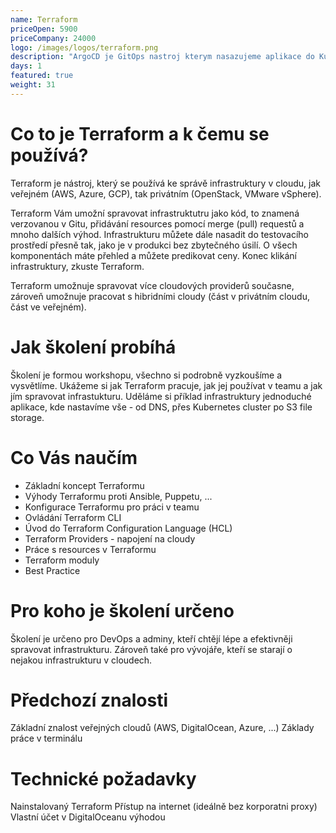 ```yaml
---
name: Terraform
priceOpen: 5900
priceCompany: 24000
logo: /images/logos/terraform.png
description: "ArgoCD je GitOps nastroj kterym nasazujeme aplikace do Kubernetes. Pracuje na zaklade deklaraticnich konfiguracnich souboru, ktete si stahuje z Gitu. To znamena, ze vse co commitneme do repozitare, se na nasadi do Kubernetes. O vsech zmenach: co, kdy, kdo udelal budeme mit prehledne zaznami v Gitu."
days: 1
featured: true
weight: 31
---
```


# Co to je Terraform a k čemu se používá?

Terraform je nástroj, který se používá ke správě infrastruktury v cloudu, jak veřejném (AWS, Azure, GCP), tak privátním (OpenStack, VMware vSphere).

Terraform Vám umožní spravovat infrastruktutru jako kód, to znamená verzovanou v Gitu, přidávání resources pomocí merge (pull) requestů a mnoho dalších výhod. Infrastrukturu můžete dále nasadit do testovacího prostředí přesně tak, jako je v produkci bez zbytečného úsilí. O všech komponentách máte přehled a můžete predikovat ceny. Konec klikání infrastruktury, zkuste Terraform.

Terraform umožnuje spravovat více cloudových providerů současne, zároveň umožnuje pracovat s hibridními cloudy (část v privátním cloudu, část ve veřejném).

# Jak školení probíhá

Školení je formou workshopu, všechno si podrobně vyzkoušíme a vysvětlíme. Ukážeme si jak Terraform pracuje, jak jej používat v teamu a jak jím spravovat infrastukturu. Uděláme si příklad infrastruktury jednoduché aplikace, kde nastavíme vše - od DNS, přes Kubernetes cluster po S3 file storage.

# Co Vás naučím

- Základní koncept Terraformu
- Výhody Terraformu proti Ansible, Puppetu, ...
- Konfigurace Terraformu pro práci v teamu
- Ovládání Terraform CLI
- Úvod do Terraform Configuration Language (HCL)
- Terraform Providers - napojení na cloudy
- Práce s resources v Terraformu
- Terraform moduly
- Best Practice

# Pro koho je školení určeno

Školení je určeno pro DevOps a adminy, kteří chtějí lépe a efektivněji spravovat infrastrukturu. Zároveň také pro vývojáře, kteří se starají o nejakou infrastrukturu v cloudech.

# Předchozí znalosti

Základní znalost veřejných cloudů (AWS, DigitalOcean, Azure, ...)
Základy práce v terminálu

# Technické požadavky

Nainstalovaný Terraform
Přístup na internet (ideálně bez korporatni proxy)
Vlastní účet v DigitalOceanu výhodou
